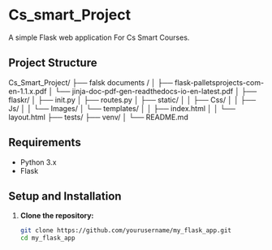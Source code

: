 # Cs_smart_Project

A simple Flask web application For Cs Smart Courses.

## Project Structure
Cs_Smart_Project/
├── falsk documents /
│ ├── flask-palletsprojects-com-en-1.1.x.pdf
│ └── jinja-doc-pdf-gen-readthedocs-io-en-latest.pdf
│
├── flaskr/
│ ├── init.py
│ ├── routes.py
│ ├── static/
│ │ ├── Css/
│ │ ├── Js/
│ │ └── Images/
│ └── templates/
│ │ ├── index.html
│ │ └── layout.html
├── tests/
├── venv/
│
└── README.md

## Requirements

- Python 3.x
- Flask

## Setup and Installation

1. **Clone the repository:**
   ```bash
   git clone https://github.com/yourusername/my_flask_app.git
   cd my_flask_app

